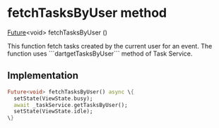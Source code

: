 


# fetchTasksByUser method








[Future](https://api.flutter.dev/flutter/dart-async/Future-class.html)&lt;void> fetchTasksByUser
()





<p>This function fetch tasks created by the current user for an event.
The function uses ```dartgetTasksByUser``` method of Task Service.</p>



## Implementation

```dart
Future<void> fetchTasksByUser() async \{
  setState(ViewState.busy);
  await _taskService.getTasksByUser();
  setState(ViewState.idle);
\}
```







